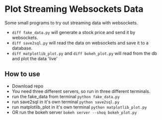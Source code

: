 # Plot Streaming Websockets Data

Some small programs to try out streaming data with websockets. 
- ```diff fake_data.py``` will generate a stock price and send it by websockets.
- ```diff save2sql.py``` will read the data on websockets and save it to a database.
- ```diff matplotlib_plot.py``` and ```diff bokeh_plot.py``` will read from the db and plot the data 'live'




## How to use

- Download repo
- You need three different servers, so run in three different terminals.
- run the fake_data from terminal ```python fake_data.py```
- run save2sql in it's own terminal ```python save2sql.py```
- run matplotlib_plot in it's own terminal ```python matplotlib_plot.py```
- OR run the bokeh server ```bokeh server --shoq bokeh_plot.py```
